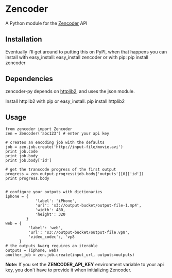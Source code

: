 # Zencoder

A Python module for the [Zencoder](http://zencoder.com) API

## Installation
Eventually I'll get around to putting this on PyPI, when that happens you can install with easy_install:
    easy_install zencoder
or with pip:
    pip install zencoder

## Dependencies
zencoder-py depends on [httplib2](http://code.google.com/p/httplib2/), and uses the json module.

Install httplib2 with pip or easy_install.
    pip install httplib2

## Usage

    from zencoder import Zencoder
    zen = Zencoder('abc123') # enter your api key

    # creates an encoding job with the defaults
    job = zen.job.create('http://input-file/movie.avi')
    print job.code
    print job.body
    print job.body['id']

    # get the transcode progress of the first output
    progress = zen.output.progress(job.body['outputs'][0]['id'])
    print progress.body


    # configure your outputs with dictionaries
    iphone = {
                 'label': 'iPhone',
                 'url': 's3://output-bucket/output-file-1.mp4',
                 'width': 480,
                 'height': 320
             }
    web = {
              'label': 'web',
              'url': 's3://output-bucket/output-file.vp8',
              'video_codec':, 'vp8
          }
    # the outputs kwarg requires an iterable
    outputs = (iphone, web)
    another_job = zen.job.create(input_url, outputs=outputs)



**Note:** If you set the **ZENCODER\_API\_KEY** environment variable to your api key, you don't have to provide it when initializing Zencoder.

